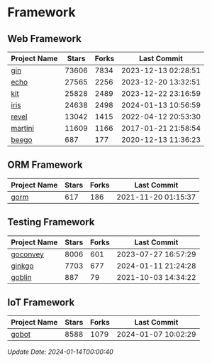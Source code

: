 # Framework

## Web Framework
| Project Name | Stars | Forks | Last Commit |
| ------------ | ----- | ----- | ----------- |
| [gin](https://github.com/gin-gonic/gin) | 73606 | 7834 | 2023-12-13 02:28:51 |
| [echo](https://github.com/labstack/echo) | 27565 | 2256 | 2023-12-20 13:32:51 |
| [kit](https://github.com/go-kit/kit) | 25828 | 2489 | 2023-12-22 23:16:59 |
| [iris](https://github.com/kataras/iris) | 24638 | 2498 | 2024-01-13 10:56:59 |
| [revel](https://github.com/revel/revel) | 13042 | 1415 | 2022-04-12 20:53:30 |
| [martini](https://github.com/go-martini/martini) | 11609 | 1166 | 2017-01-21 21:58:54 |
| [beego](https://github.com/astaxie/beego) | 687 | 177 | 2020-12-13 11:36:23 |

## ORM Framework
| Project Name | Stars | Forks | Last Commit |
| ------------ | ----- | ----- | ----------- |
| [gorm](https://github.com/jinzhu/gorm) | 617 | 186 | 2021-11-20 01:15:37 |

## Testing Framework
| Project Name | Stars | Forks | Last Commit |
| ------------ | ----- | ----- | ----------- |
| [goconvey](https://github.com/smartystreets/goconvey) | 8006 | 601 | 2023-07-27 16:57:29 |
| [ginkgo](https://github.com/onsi/ginkgo) | 7703 | 677 | 2024-01-11 21:24:28 |
| [goblin](https://github.com/franela/goblin) | 887 | 79 | 2021-10-03 14:34:22 |

## IoT Framework
| Project Name | Stars | Forks | Last Commit |
| ------------ | ----- | ----- | ----------- |
| [gobot](https://github.com/hybridgroup/gobot) | 8588 | 1079 | 2024-01-07 10:02:29 |

*Update Date: 2024-01-14T00:00:40*